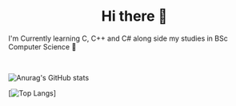 <h1 align = center>Hi there 👋</h1>

<p1 align = center>I'm Currently learning C, C++ and C# along side my studies in BSc Computer Science 🌱</p1>

<br>

![Anurag's GitHub stats](https://github-readme-stats.vercel.app/api?username=natphil03&theme=radical&show_icons=true) 

[![Top Langs](https://github-readme-stats.vercel.app/api/top-langs/?username=natphil03&theme=radical)]



<!--
**Natphil03/Natphil03** is a ✨ _special_ ✨ repository because its `README.md` (this file) appears on your GitHub profile.

Here are some ideas to get you started:

- 🔭 I’m currently working on ...
- 🌱 I’m currently learning ...
- 👯 I’m looking to collaborate on ...
- 🤔 I’m looking for help with ...
- 💬 Ask me about ...
- 📫 How to reach me: ...
- 😄 Pronouns: ...
- ⚡ Fun fact: ...
-->
